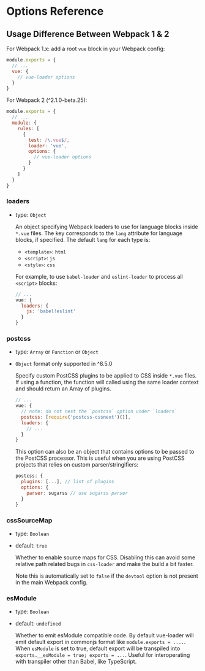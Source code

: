# Options Reference

## Usage Difference Between Webpack 1 & 2

For Webpack 1.x: add a root `vue` block in your Webpack config:

``` js
module.exports = {
  // ...
  vue: {
    // vue-loader options
  }
}
```

For Webpack 2 (^2.1.0-beta.25):

``` js
module.exports = {
  // ...
  module: {
    rules: [
      {
        test: /\.vue$/,
        loader: 'vue',
        options: {
          // vue-loader options
        }
      }
    ]
  }
}
```

### loaders

- type: `Object`

  An object specifying Webpack loaders to use for language blocks inside `*.vue` files. The key corresponds to the `lang` attribute for language blocks, if specified. The default `lang` for each type is:

  - `<template>`: `html`
  - `<script>`: `js`
  - `<style>`: `css`

  For example, to use `babel-loader` and `eslint-loader` to process all `<script>` blocks:

  ``` js
  // ...
  vue: {
    loaders: {
      js: 'babel!eslint'
    }
  }
  ```

### postcss

- type: `Array` or `Function` or `Object`
- `Object` format only supported in ^8.5.0

  Specify custom PostCSS plugins to be applied to CSS inside `*.vue` files. If using a function, the function will called using the same loader context and should return an Array of plugins.

  ``` js
  // ...
  vue: {
    // note: do not nest the `postcss` option under `loaders`
    postcss: [require('postcss-cssnext')()],
    loaders: {
      // ...
    }
  }
  ```

  This option can also be an object that contains options to be passed to the PostCSS processor. This is useful when you are using PostCSS projects that relies on custom parser/stringifiers:

  ``` js
  postcss: {
    plugins: [...], // list of plugins
    options: {
      parser: sugarss // use sugarss parser
    }
  }
  ```

### cssSourceMap

- type: `Boolean`
- default: `true`

  Whether to enable source maps for CSS. Disabling this can avoid some relative path related bugs in `css-loader` and make the build a bit faster.

  Note this is automatically set to `false` if the `devtool` option is not present in the main Webpack config.

### esModule

- type: `Boolean`
- default: `undefined`

  Whether to emit esModule compatible code. By default vue-loader will emit default export in commonjs format like `module.exports = ....`. When `esModule` is set to true, default export will be transpiled into `exports.__esModule = true; exports = ...`. Useful for interoperating with transpiler other than Babel, like TypeScript.
